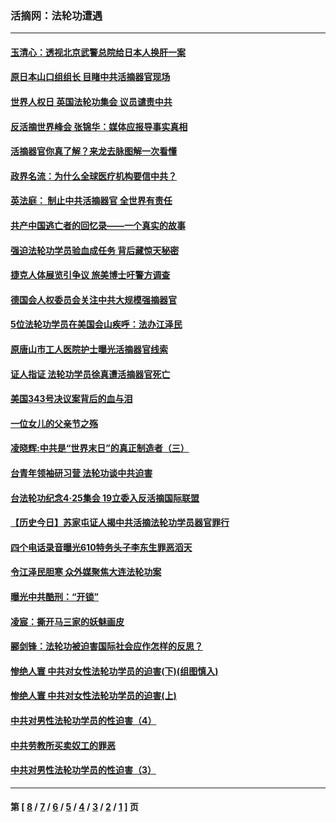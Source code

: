 ### 活摘网：法轮功遭遇
---
#### [玉清心：透视北京武警总院给日本人换肝一案](../../pages/nf5881/n13771978.md?01220430) 
#### [原日本山口组组长 目睹中共活摘器官现场](../../pages/nf5881/n13767360.md?01220430) 
#### [世界人权日 英国法轮功集会 议员谴责中共](../../pages/nf5881/n13431763.md?01220430) 
#### [反活摘世界峰会 张锦华：媒体应报导事实真相](../../pages/nf5881/n13278502.md?01220430) 
#### [活摘器官你真了解？来龙去脉图解一次看懂](../../pages/nf5881/n13013820.md?01220430) 
#### [政界名流：为什么全球医疗机构要信中共？](../../pages/nf5881/n11945479.md?01220430) 
#### [英法庭： 制止中共活摘器官 全世界有责任](../../pages/nf5881/n11330691.md?01220430) 
#### [共产中国逃亡者的回忆录——一个真实的故事](../../pages/nf5881/n10918649.md?01220430) 
#### [强迫法轮功学员验血成任务 背后藏惊天秘密](../../pages/nf5881/n4252384.md?01220430) 
#### [捷克人体展览引争议 旅美博士吁警方调查](../../pages/nf5881/n9429187.md?01220430) 
#### [德国会人权委员会关注中共大规模强摘器官](../../pages/nf5881/n8418950.md?01220430) 
#### [5位法轮功学员在美国会山疾呼：法办江泽民](../../pages/nf5881/n8101519.md?01220430) 
#### [原唐山市工人医院护士曝光活摘器官线索](../../pages/nf5881/n8076384.md?01220430) 
#### [证人指证 法轮功学员徐真遭活摘器官死亡](../../pages/nf5881/n8042467.md?01220430) 
#### [美国343号决议案背后的血与泪](../../pages/nf5881/n8020684.md?01220430) 
#### [一位女儿的父亲节之殇](../../pages/nf5881/n8014122.md?01220430) 
#### [凌晓辉:中共是“世界末日”的真正制造者（三）](../../pages/nf5881/n4210333.md?01220430) 
#### [台青年领袖研习营 法轮功谈中共迫害](../../pages/nf5881/n4141857.md?01220430) 
#### [台法轮功纪念4‧25集会 19立委入反活摘国际联盟](../../pages/nf5881/n4141821.md?01220430) 
#### [【历史今日】苏家屯证人揭中共活摘法轮功学员器官罪行](../../pages/nf5881/n4135912.md?01220430) 
#### [四个电话录音曝光610特务头子李东生罪恶滔天](../../pages/nf5881/n4040060.md?01220430) 
#### [令江泽民胆寒 众外媒聚焦大连法轮功案](../../pages/nf5881/n3932671.md?01220430) 
#### [曝光中共酷刑：“开锁”](../../pages/nf5881/n3889373.md?01220430) 
#### [凌宸：撕开马三家的妖魅画皮](../../pages/nf5881/n3849369.md?01220430) 
#### [郦剑锋：法轮功被迫害国际社会应作怎样的反思？](../../pages/nf5881/n3824560.md?01220430) 
#### [惨绝人寰 中共对女性法轮功学员的迫害(下)(组图慎入)](../../pages/nf5881/n3816285.md?01220430) 
#### [惨绝人寰 中共对女性法轮功学员的迫害(上)](../../pages/nf5881/n3815374.md?01220430) 
#### [中共对男性法轮功学员的性迫害（4）](../../pages/nf5881/n3769144.md?01220430) 
#### [中共劳教所买卖奴工的罪恶](../../pages/nf5881/n3769378.md?01220430) 
#### [中共对男性法轮功学员的性迫害（3）](../../pages/nf5881/n3768231.md?01220430) 

---
#### 第 [ [8](./8.md?01220430) / [7](./7.md?01220430) / [6](./6.md?01220430) / [5](./5.md?01220430) / [4](./4.md?01220430) / [3](./3.md?01220430) / [2](./2.md?01220430) / [1](./1.md?01220430) ] 页

